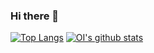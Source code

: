 ### Hi there 👋

[![Top Langs](https://github-readme-stats.vercel.app/api/top-langs/?username=CornerstoneII)](https://github.com/CornerstoneII/github-readme-stats)
[![OI's github stats](https://github-readme-stats.vercel.app/api?username=CornerstoneII)](https://github.com/CornerstoneII/github-readme-stats)


<!--
**CornerstoneII/CornerstoneII** is a ✨ _special_ ✨ repository because its `README.md` (this file) appears on your GitHub profile.

Here are some ideas to get you started:

- 🔭 I’m currently working on ...
- 🌱 I’m currently learning ...
- 👯 I’m looking to collaborate on ...
- 🤔 I’m looking for help with ...
- 💬 Ask me about ...
- 📫 How to reach me: ...
- 😄 Pronouns: ...
- ⚡ Fun fact: ...
-->
